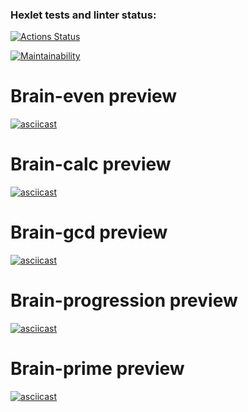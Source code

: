 ### Hexlet tests and linter status:
[![Actions Status](https://github.com/Soawnjaja/frontend-project-lvl1/workflows/hexlet-check/badge.svg)](https://github.com/Soawnjaja/frontend-project-lvl1/actions)

[![Maintainability](https://api.codeclimate.com/v1/badges/c0954d6baaabc6ee4c6c/maintainability)](https://codeclimate.com/github/Soawnjaja/frontend-project-lvl1/maintainability)

# Brain-even preview
[![asciicast](https://asciinema.org/a/EB4rcZlXUQzG4gRtA6g2A4jFc.svg)](https://asciinema.org/a/EB4rcZlXUQzG4gRtA6g2A4jFc)

# Brain-calc preview
[![asciicast](https://asciinema.org/a/Q8c5Vz1kdXdXLVQwZxKQED5sP.svg)](https://asciinema.org/a/Q8c5Vz1kdXdXLVQwZxKQED5sP)

# Brain-gcd preview
[![asciicast](https://asciinema.org/a/EbYAHAVG9IqYV7uiZD9irYZek.svg)](https://asciinema.org/a/EbYAHAVG9IqYV7uiZD9irYZek)

# Brain-progression preview
[![asciicast](https://asciinema.org/a/paY7Ptmy7tdkWlCIVFjfzsLGt.svg)](https://asciinema.org/a/paY7Ptmy7tdkWlCIVFjfzsLGt)

# Brain-prime preview
[![asciicast](https://asciinema.org/a/omGbWCGsRJOO5wMzenJMIOybT.svg)](https://asciinema.org/a/omGbWCGsRJOO5wMzenJMIOybT)
